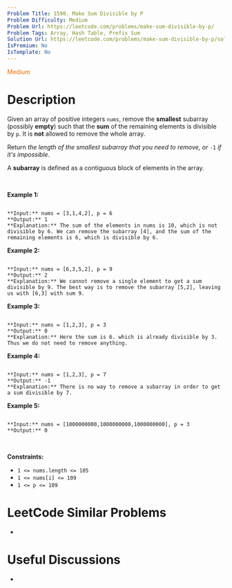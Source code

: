 ```yaml
---
Problem Title: 1590. Make Sum Divisible by P
Problem Difficulty: Medium
Problem Url: https://leetcode.com/problems/make-sum-divisible-by-p/
Problem Tags: Array, Hash Table, Prefix Sum
Solution Url: https://leetcode.com/problems/make-sum-divisible-by-p/solution/
IsPremium: No
IsTemplate: No
---
```


<span style="color: rgb(239, 108, 0);">Medium</span>

# Description

Given an array of positive integers `nums`, remove the **smallest** subarray (possibly **empty**) such that the **sum** of the remaining elements is divisible by `p`. It is **not** allowed to remove the whole array.


Return *the length of the smallest subarray that you need to remove, or* `-1` *if it's impossible*.


A **subarray** is defined as a contiguous block of elements in the array.


 


**Example 1:**



```

**Input:** nums = [3,1,4,2], p = 6
**Output:** 1
**Explanation:** The sum of the elements in nums is 10, which is not divisible by 6. We can remove the subarray [4], and the sum of the remaining elements is 6, which is divisible by 6.

```

**Example 2:**



```

**Input:** nums = [6,3,5,2], p = 9
**Output:** 2
**Explanation:** We cannot remove a single element to get a sum divisible by 9. The best way is to remove the subarray [5,2], leaving us with [6,3] with sum 9.

```

**Example 3:**



```

**Input:** nums = [1,2,3], p = 3
**Output:** 0
**Explanation:** Here the sum is 6. which is already divisible by 3. Thus we do not need to remove anything.

```

**Example 4:**



```

**Input:** nums = [1,2,3], p = 7
**Output:** -1
**Explanation:** There is no way to remove a subarray in order to get a sum divisible by 7.

```

**Example 5:**



```

**Input:** nums = [1000000000,1000000000,1000000000], p = 3
**Output:** 0

```

 


**Constraints:**


* `1 <= nums.length <= 105`
* `1 <= nums[i] <= 109`
* `1 <= p <= 109`




# LeetCode Similar Problems

- []()

# Useful Discussions

- []()
